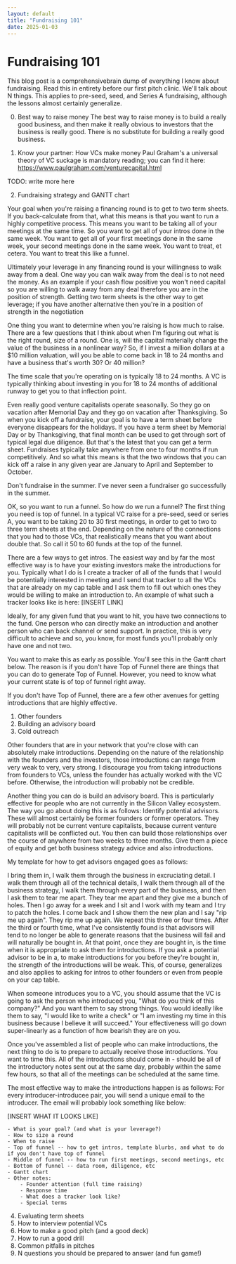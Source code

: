```yaml
---
layout: default 
title: "Fundraising 101"
date: 2025-01-03
---
```


# Fundraising 101

This blog post is a comprehensivebrain dump of everything I know about fundraising. Read this in entirety before our first pitch clinic. We'll talk about N things. This applies to pre-seed, seed, and Series A fundraising, although the lessons almost certainly generalize. 

0. Best way to raise money
The best way to raise money is to build a really good business, and then make it really obvious to investors that the business is really good. There is no substitute for building a really good business. 

1. Know your partner: How VCs make money
Paul Graham's a universal theory of VC suckage is mandatory reading; you can find it here: https://www.paulgraham.com/venturecapital.html

TODO: write more here

2. Fundraising strategy and GANTT chart

Your goal when you're raising a financing round is to get to two term sheets. If you back-calculate from that, what this means is that you want to run a highly competitive process. This means you want to be taking all of your meetings at the same time. So you want to get all of your intros done in the same week. You want to get all of your first meetings done in the same week, your second meetings done in the same week. You want to treat, et cetera. You want to treat this like a funnel. 

Ultimately your leverage in any financing round is your willingness to walk away from a deal. One way you can walk away from the deal is to not need the money. As an example if your cash flow positive you won't need capital so you are willing to walk away from any deal therefore you are in the position of strength. Getting two term sheets is the other way to get leverage; if you have another alternative then you're in a position of strength in the negotiation 

One thing you want to determine when you're raising is how much to raise. There are a few questions that I think about when I'm figuring out what is the right round, size of a round. One is, will the capital materially change the value of the business in a nonlinear way? So, if I invest a million dollars at a $10 million valuation, will you be able to come back in 18 to 24 months and have a business that's worth 30? Or 40 million? 

The time scale that you're operating on is typically 18 to 24 months. A VC is typically thinking about investing in you for 18 to 24 months of additional runway to get you to that inflection point. 

Even really good venture capitalists operate seasonally. So they go on vacation after Memorial Day and they go on vacation after Thanksgiving. So when you kick off a fundraise, your goal is to have a term sheet before everyone disappears for the holidays. If you have a term sheet by Memorial Day or by Thanksgiving, that final month can be used to get through sort of typical legal due diligence. But that's the latest that you can get a term sheet. Fundraises typically take anywhere from one to four months if run competitively. And so what this means is that the two windows that you can kick off a raise in any given year are January to April and September to October. 

Don't fundraise in the summer. I've never seen a fundraiser go successfully in the summer. 

OK, so you want to run a funnel. So how do we run a funnel? The first thing you need is top of funnel. In a typical VC raise for a pre-seed, seed or series A, you want to be taking 20 to 30 first meetings, in order to get to two to three term sheets at the end. Depending on the nature of the connections that you had to those VCs, that realistically means that you want about double that. So call it 50 to 60 funds at the top of the funnel.

There are a few ways to get intros. The easiest way and by far the most effective way is to have your existing investors make the introductions for you. Typically what I do is I create a tracker of all of the funds that I would be potentially interested in meeting and I send that tracker to all the VCs that are already on my cap table and I ask them to fill out which ones they would be willing to make an introduction to. An example of what such a tracker looks like is here: [INSERT LINK]

Ideally, for any given fund that you want to hit, you have two connections to the fund. One person who can directly make an introduction and another person who can back channel or send support. In practice, this is very difficult to achieve and so, you know, for most funds you'll probably only have one and not two. 

You want to make this as early as possible. You'll see this in the Gantt chart below. The reason is if you don't have Top of Funnel there are things that you can do to generate Top of Funnel. However, you need to know what your current state is of top of funnel right away.

If you don't have Top of Funnel, there are a few other avenues for getting introductions that are highly effective. 
1. Other founders
2. Building an advisory board
3. Cold outreach

Other founders that are in your network that you're close with can absolutely make introductions. Depending on the nature of the relationship with the founders and the investors, those introductions can range from very weak to very, very strong. I discourage you from taking introductions from founders to VCs, unless the founder has actually worked with the VC before. Otherwise, the introduction will probably not be credible. 

Another thing you can do is build an advisory board. This is particularly effective for people who are not currently in the Silicon Valley ecosystem. The way you go about doing this is as follows: Identify potential advisors. These will almost certainly be former founders or former operators. They will probably not be current venture capitalists, because current venture capitalists will be conflicted out. You then can build those relationships over the course of anywhere from two weeks to three months. Give them a piece of equity and get both business strategy advice and also introductions. 

My template for how to get advisors engaged goes as follows:

I bring them in, I walk them through the business in excruciating detail. I walk them through all of the technical details, I walk them through all of the business strategy, I walk them through every part of the business, and then I ask them to tear me apart. They tear me apart and they give me a bunch of holes. Then I go away for a week and I sit and I work with my team and I try to patch the holes. I come back and I show them the new plan and I say "rip me up again". They rip me up again. We repeat this three or four times. After the third or fourth time, what I've consistently found is that advisors will tend to no longer be able to generate reasons that the business will fail and will naturally be bought in. At that point, once they are bought in, is the time when it is appropriate to ask them for introductions. If you ask a potential advisor to be in a, to make introductions for you before they're bought in, the strength of the introductions will be weak. This, of course, generalizes and also applies to asking for intros to other founders or even from people on your cap table. 

When someone introduces you to a VC, you should assume that the VC is going to ask the person who introduced you, "What do you think of this company?" And you want them to say strong things. You would ideally like them to say, "I would like to write a check" or "I am investing my time in this business because I believe it will succeed." Your effectiveness will go down super-linearly as a function of how bearish they are on you. 

Once you've assembled a list of people who can make introductions, the next thing to do is to prepare to actually receive those introductions. You want to time this. All of the introductions should come in - should be all of the introductory notes sent out at the same day, probably within the same few hours, so that all of the meetings can be scheduled at the same time. 

The most effective way to make the introductions happen is as follows: For every introducer-introducee pair, you will send a unique email to the introducer. The email will probably look something like below:

[INSERT WHAT IT LOOKS LIKE]



    - What is your goal? (and what is your leverage?)
    - How to size a round
    - When to raise
    - Top of funnel -- how to get intros, template blurbs, and what to do if you don't have top of funnel
    - Middle of funnel -- how to run first meetings, second meetings, etc
    - Bottom of funnel -- data room, diligence, etc
    - Gantt chart
    - Other notes:
        - Founder attention (full time raising)
        - Response time
        - What does a tracker look like?
        - Special terms


4. Evaluating term sheets
5. How to interview potential VCs
6. How to make a good pitch (and a good deck)
7. How to run a good drill
8. Common pitfalls in pitches
9. N questions you should be prepared to answer (and fun game!)
